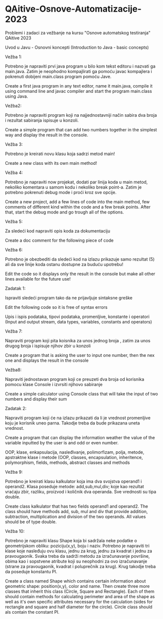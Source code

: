 # QAitive-Osnove-Automatizacije-2023
Problemi i zadaci za vežbanje na kursu "Osnove automatskog testiranja" QAitive 2023

Uvod u Javu - Osnovni koncepti
(Introduction to Java - basic concepts)

Vežba 1:

Potrebno je napraviti prvi java program u bilo kom tekst editoru i nazvati ga main.java. 
Zatim je neophodno kompajlirati ga pomoću javac kompajlera i pokrenuti dobijeni main.class 
program pomoću Jave.

Create a first java program in any text editor, name it main.java, compile it using command line and javac
compiler and start the program main.class using Java.

Vežba2:

Potrebno je napraviti program koji na najjednostavniji način sabira dva broja i rezultat
sabiranja ispisuje u konzoli.

Create a simple program that can add two numbers together in the simplest way and display
the result in the console.

Vežba 3:

Potrebno je kreirati novu klasu koja sadrzi metod main!

Create a new class with its own main method!

Vežba 4:

Potrebno je napraviti now projekat, dodati par linija koda u main metod,
nekoliko komentara u samom kodu i nekoliko break point-a. Zatim je potrebno
pokrenuti debug mode i proći kroz sve opcije.

Create a new project, add a few lines of code into the main method, few comments
of different kind within the code and a few break points. After that, start the debug mode
and go trough all of the options.

Vežba 5:

Za sledeći kod napraviti opis koda za dokumentaciju

Create a doc comment for the following piece of code

Vežba 6:

Potrebno je obezbediti da sledeći kod na izlazu prikazuje samo rezultat (5)
ali da sve linije koda ostanu dostupne za buduću upotrebu!

Edit the code so it displays only the result in the console but make all other
lines available for the future use!

Zadatak 1:

Ispraviti sledeći program tako da ne prijavljuje sintaksne greške

Edit the following code so it is free of syntax errors


Upis i ispis podataka, tipovi podataka, promenljive, konstante i operatori
(Input and output stream, data types, variables, constants and operators)

Vežba 7:

Napraviti program koji pita koisnika za unos jednog broja , zatim za unos drugog broja i ispisuje njihov zbir u konzoli

Create a program that is asking the user to input one number, then the nex one and displays the result in the console

Vežba8:

Napraviti jednostavan program koji ce preuzeti dva broja od korisnika pomocu klase Console i izvrsiti njihovo sabiranje

Create a simple calculator using Console class that will take the input of two numbers and display their sum

Zadatak 2:

Napraviti program koji će na izlazu prikazati da li je vrednost promenljive koju je korisnik
uneo parna. Takodje treba da bude prikazana uneta vrednost.

Create a program that can display the information weather the value of the variable inputted by the
user is and odd or even number.

OOP, klase, enkapsulacija, nasleđivanje, polimorfizam, polja, metode, apstraktne klase i metode
(OOP, classes, encapsulation, inheritence, polymorphism, fields, methods, abstract classes and methods

Vežba 9:

Potrebno je kreirati klasu kalkulator koja ima dva svojstva operand1 i operand2.
Klasa poseduje metode: add,sub,mul,div; koje kao rezultat vraćaju zbir, razliku,
proizvod i količnik dva operanda.
Sve vrednosti su tipa double.

Create class kalkulator that has two fields operand1 and operand2. The class should
have methods add, sub, mul and div that provide addition, subtraction, multiplication 
and division of the two operands. All values should be of type double.

Vežba 10:

Potrebno je napraviti klasu Shape koja bi sadržala neke podatke o geometrijskom obliku: poziciju(x,y),
boju i naziv. Potrebno je napraviti tri klase koje nasleđuju ovu klasu, jednu za krug, jednu za
kvadrat i jednu za pravougaonik. Svaka treba da sadrži metodu za izračunavanje površine, obima kao i
sopstvene atribute koji su neophodni za ovo izračunavanje (strane za pravougaonik, kvadrat i
poluprečnik za krug). Krug takodje treba da poseduje konstantu PI.

Create a class named Shape which contains certain information about geometric shape: position(x,y),
color and name. Then create three more classes that inherit this class (Circle, Square and Rectangle).
Each of them should contain methods for calculating perimeter and area of the shape as well as
it's own specific attributes necessary for the calculation (sides for rectangle and square and 
half diameter for the circle). Circle class should als contain the constant PI.
